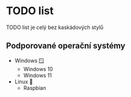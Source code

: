 # TODO list

TODO list je celý bez kaskádových stylů
## Podporované operační systémy
- Windows :window:
    - Windows 10
    - Windows 11
- Linux :penguin:
    - Raspbian